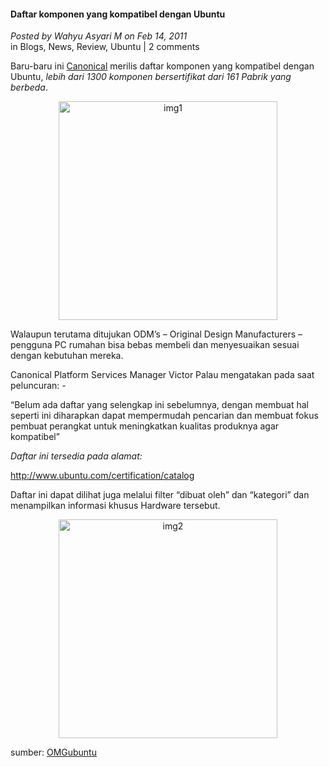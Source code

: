 #### Daftar komponen yang kompatibel dengan Ubuntu
_Posted by Wahyu Asyari M on Feb 14, 2011_
<br>
in Blogs, News, Review, Ubuntu | 2 comments	

Baru-baru ini [Canonical](http://www.canonical.com/) merilis daftar komponen yang kompatibel dengan Ubuntu, _lebih dari 1300 komponen bersertifikat dari 161 Pabrik yang berbeda_.
<p align="center">
	<img src="./posts/2011-02-14-daftar-komponen-yang-kompatibel-dengan-ubuntu/component.png" height="350px" alt="img1">
</p> 

Walaupun terutama ditujukan ODM’s – Original Design Manufacturers – pengguna PC rumahan bisa bebas membeli dan menyesuaikan sesuai dengan kebutuhan mereka.

Canonical Platform Services Manager Victor Palau mengatakan pada saat peluncuran: -

“Belum ada daftar yang selengkap ini sebelumnya, dengan membuat hal seperti ini diharapkan dapat mempermudah pencarian dan membuat fokus pembuat perangkat untuk meningkatkan kualitas produknya agar kompatibel”

_Daftar ini tersedia pada alamat:_

<http://www.ubuntu.com/certification/catalog>

Daftar ini dapat dilihat juga melalui filter “dibuat oleh” dan “kategori” dan menampilkan informasi khusus Hardware tersebut.
<p align="center">
	<img src="./posts/2011-02-14-daftar-komponen-yang-kompatibel-dengan-ubuntu/image9.png" height="350px" alt="img2">
</p> 

sumber: [OMGubuntu](http://www.omgubuntu.co.uk/2011/02/canonical-launch-list-of-ubuntu-compatible-pc-components/)